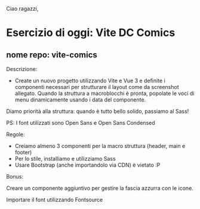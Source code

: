Ciao ragazzi,

# Esercizio di oggi: Vite DC Comics

## nome repo: vite-comics

Descrizione:

- Create un nuovo progetto utilizzando Vite e Vue 3 e definite i componenti necessari per strutturare il layout come da screenshot allegato. Quando la struttura a macroblocchi è pronta, popolate le voci di menu dinamicamente usando i data del componente.

Diamo priorità alla struttura: quando è tutto bello solido, passiamo al Sass!

PS: I font utilizzati sono Open Sans e Open Sans Condensed

Regole:

- Creiamo almeno 3 componenti per la macro struttura (header, main e footer)
- Per lo stile, installiamo e utilizziamo Sass
- Usare Bootstrap (anche importandolo via CDN) è vietato :P

Bonus:

Creare un componente aggiuntivo per gestire la fascia azzurra con le icone.

Importare il font utilizzando Fontsource
